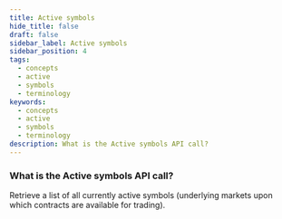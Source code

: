 ```yaml
---
title: Active symbols
hide_title: false
draft: false
sidebar_label: Active symbols
sidebar_position: 4
tags:
  - concepts
  - active
  - symbols
  - terminology
keywords:
  - concepts
  - active
  - symbols
  - terminology
description: What is the Active symbols API call?
---
```


### What is the Active symbols API call?

Retrieve a list of all currently active symbols (underlying markets upon which contracts are available for trading).
